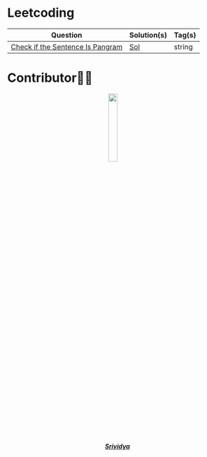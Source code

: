 # Leetcoding 


| Question | Solution(s) | Tag(s) |
|----------|-------------|--------|
|[Check if the Sentence Is Pangram](https://leetcode.com/problems/check-if-the-sentence-is-pangram/)| [Sol](./src/easy/Sri_pangram_day1.py) | string|


# Contributor👩‍💻


<p align="center">
<img width=20% src="https://avatars.githubusercontent.com/u/40795403?v=4">&ensp;&ensp;&ensp;
</p>

<a href="https://github.com/sriinampudi">
<h5 align="center"><b>Srividya</b></a
